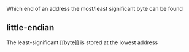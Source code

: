 Which end of an address the most/least significant byte can be found
## little-endian
The least-significant [[byte]] is stored at the lowest address